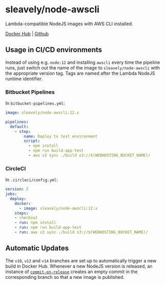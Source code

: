 # sleavely/node-awscli

Lambda-compatible NodeJS images with AWS CLI installed.

[Docker Hub](https://hub.docker.com/r/sleavely/node-awscli) | [Github](https://github.com/Sleavely/docker-node-awscli)

## Usage in CI/CD environments

Instead of using e.g. `node:12` and installing `awscli` every time the pipeline runs, just switch out the name of the image to `sleavely/node-awscli` with the appropriate version tag. Tags are named after the Lambda NodeJS runtime identifier.

### Bitbucket Pipelines

In `bitbucket-pipelines.yml`:

```yaml
image: sleavely/node-awscli:12.x

pipelines:
  default:
    - step:
        name: Deploy to test environment
        script:
          - npm install
          - npm run build-app-test
          - aws s3 sync ./build s3://$(WEBHOSTING_BUCKET_NAME)/
```

### CircleCI

In `.circleci/config.yml`:

```yaml
version: 2
jobs:
  deploy:
    docker:
      - image: sleavely/node-awscli:12.x
    steps:
    - checkout
    - run: npm install
    - run: npm run build-app-test
    - run: aws s3 sync ./build s3://$(WEBHOSTING_BUCKET_NAME)/
```

## Automatic Updates

The `v10`, `v12` and `v14` branches are set up to automatically trigger a new build in Docker Hub. Whenever a new NodeJS version is released, an instance of [`commit-on-release`](https://github.com/Sleavely/commit-on-release) creates an empty commit in the corresponding branch so that a new image is published.
